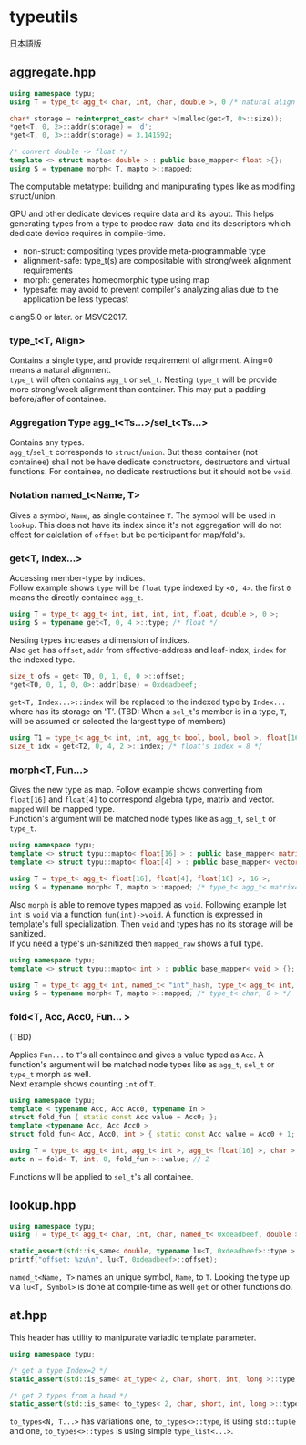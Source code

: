 # typeutils

[日本語版](README.ja.md)

## aggregate.hpp

```c++
using namespace typu;
using T = type_t< agg_t< char, int, char, double >, 0 /* natural align */ >;

char* storage = reinterpret_cast< char* >(malloc(get<T, 0>::size));
*get<T, 0, 2>::addr(storage) = 'd';
*get<T, 0, 3>::addr(storage) = 3.141592;

/* convert double -> float */
template <> struct mapto< double > : public base_mapper< float >{};
using S = typename morph< T, mapto >::mapped;
```

The computable metatype: builidng and manipurating types like as modifing struct/union.

GPU and other dedicate devices require data and its layout.
This helps generating types from a type to prodce raw-data and its descriptors which dedicate device requires in compile-time.

* non-struct: compositing types provide meta-programmable type
* alignment-safe: type_t(s) are compositable with strong/week alignment requirements
* morph: generates homeomorphic type using map
* typesafe: may avoid to prevent compiler's analyzing alias due to the application be less typecast

clang5.0 or later. or MSVC2017.


### type_t<T, Align>

Contains a single type, and provide requirement of alignment. Aling=0 means a natural alignment.  
`type_t` will often contains `agg_t` or `sel_t`.
Nesting `type_t` will be provide more strong/week alignment than container. This may put a padding before/after of containee.

### Aggregation Type agg_t<Ts...>/sel_t<Ts...>

Contains any types.  
`agg_t`/`sel_t` corresponds to `struct`/`union`.
But these container (not containee) shall not be have dedicate constructors, destructors and virtual functions.
For containee, no dedicate restructions but it should not be `void`.

### Notation named_t<Name, T>

Gives a symbol, `Name`, as single containee `T`. The symbol will be used in `lookup`.
This does not have its index since it's not aggregation will do not effect for calclation of `offset` but be perticipant for map/fold's.

### get<T, Index...>

Accessing member-type by indices.  
Follow example shows `type` will be `float` type indexed by `<0, 4>`. the first `0` means the directly containee `agg_t`.

```c++
using T = type_t< agg_t< int, int, int, int, float, double >, 0 >;
using S = typename get<T, 0, 4 >::type; /* float */
```

Nesting types increases a dimension of indices.  
Also `get` has `offset`, `addr` from effective-address and leaf-index, `index` for the indexed type.

```c++
size_t ofs = get< T0, 0, 1, 0, 0 >::offset;
*get<T0, 0, 1, 0, 0>::addr(base) = 0xdeadbeef;
```

`get<T, Index...>::index` will be replaced to the indexed type by `Index...` where has its storage on 'T'.
(TBD: When a `sel_t`'s member is in a type, `T`, will be assumed or selected the largest type of members)

```c++
using T1 = type_t< agg_t< int, int, agg_t< bool, bool, bool >, float[16], agg_t<int, int, float, double>, char >, 0 >;
size_t idx = get<T2, 0, 4, 2 >::index; /* float's index = 8 */
```

### morph<T, Fun...>

Gives the new type as map.
Follow example shows converting from `float[16]` and `float[4]` to correspond algebra type, matrix and vector. `mapped` will be mapped type.  
Function's argument will be matched node types like as `agg_t`, `sel_t` or `type_t`.

```c++
using namespace typu;
template <> struct typu::mapto< float[16] > : public base_mapper< matrix44_t > {};
template <> struct typu::mapto< float[4] > : public base_mapper< vector4_t > {};

using T = type_t< agg_t< float[16], float[4], float[16] >, 16 >;
using S = typename morph< T, mapto >::mapped; /* type_t< agg_t< matrix44_t, vector4_t, matrix44_t >, 16 > */
```

Also `morph` is able to remove types mapped as `void`. Following example let `int` is `void` via a function `fun(int)->void`. A function is expressed in template's full specialization.
Then `void` and types has no its storage will be sanitized.  
If you need a type's un-sanitized then `mapped_raw` shows a full type.


```c++
using namespace typu;
template <> struct typu::mapto< int > : public base_mapper< void > {};

using T = type_t< agg_t< int, named_t< "int"_hash, type_t< agg_t< int, named_t< 0, int > >, 16 > >, char >, 0 >;
using S = typename morph< T, mapto >::mapped; /* type_t< char, 0 > */
```

### fold<T, Acc, Acc0, Fun... >

(TBD)

Applies `Fun...` to `T`'s all containee and gives a value typed as `Acc`.
A function's argument will be matched node types like as `agg_t`, `sel_t` or `type_t` morph as well.  
Next example shows counting `int` of `T`.  

```c++
using namespace typu;
template < typename Acc, Acc Acc0, typename In >
struct fold_fun { static const Acc value = Acc0; };
template <typename Acc, Acc Acc0 >
struct fold_fun< Acc, Acc0, int > { static const Acc value = Acc0 + 1; };

using T = type_t< agg_t< int, agg_t< int >, agg_t< float[16] >, char >, 0 >;
auto n = fold< T, int, 0, fold_fun >::value; // 2
```

Functions will be applied to `sel_t`'s all containee.


## lookup.hpp

```c++
using namespace typu;
using T = type_t< agg_t< char, int, char, named_t< 0xdeadbeef, double >, 0 /* natural align */ >;

static_assert(std::is_same< double, typename lu<T, 0xdeadbeef>::type >::value, "found type must be double");
printf("offset: %zu\n", lu<T, 0xdeadbeef>::offset);
```

`named_t<Name, T>` names an unique symbol, `Name`, to `T`.
Looking the type up via `lu<T, Symbol>` is done at compile-time as well `get` or other functions do.


## at.hpp

This header has utility to manipurate variadic template parameter.

```c++
using namespace typu;

/* get a type Index=2 */
static_assert(std::is_same< at_type< 2, char, short, int, long >::type, int >::value, "sorry"); 

/* get 2 types from a head */
static_assert(std::is_same< to_types< 2, char, short, int, long >::type, std::tuple< char, short > >::value, "sorry"); 
```

`to_types<N, T...>` has variations one, `to_types<>::type`, is using `std::tuple` and one, `to_types<>::types` is using simple `type_list<...>`.
